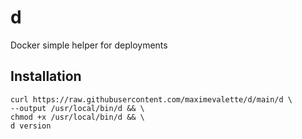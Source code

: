 # d

Docker simple helper for deployments

## Installation

```
curl https://raw.githubusercontent.com/maximevalette/d/main/d \
--output /usr/local/bin/d && \
chmod +x /usr/local/bin/d && \
d version
```